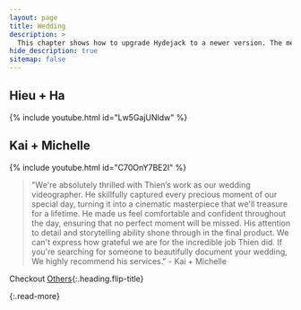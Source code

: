 ```yaml
---
layout: page
title: Wedding
description: >
  This chapter shows how to upgrade Hydejack to a newer version. The method depends on how you've installed Hydejack.
hide_description: true
sitemap: false
---
```


## Hieu + Ha
{% include youtube.html id="Lw5GajUNldw" %} 
<!-- > "Thien beautifully captured the essence of our traditional Vietnamese wedding. Thien's understanding of our cultural nuances and traditions was evident in every frame. The video not only showcased the vibrant colors and rituals but also the emotional connection we shared with our families. Thien's expertise in blending modern storytelling with our heritage made our wedding video an absolute treasure that we can't thank him enough for." - Hieu + Ha -->

## Kai + Michelle
{% include youtube.html id="C70OnY7BE2I" %} 
> "We're absolutely thrilled with Thien’s work as our wedding videographer. He skillfully captured every precious moment of our special day, turning it into a cinematic masterpiece that we'll treasure for a lifetime. He made us feel comfortable and confident throughout the day, ensuring that no perfect moment will be missed. His attention to detail and storytelling ability shone through in the final product. We can't express how grateful we are for the incredible job Thien did. If you're searching for someone to beautifully document your wedding, We highly recommend his services." - Kai + Michelle

Checkout [Others](others.md){:.heading.flip-title}


{:.read-more}
